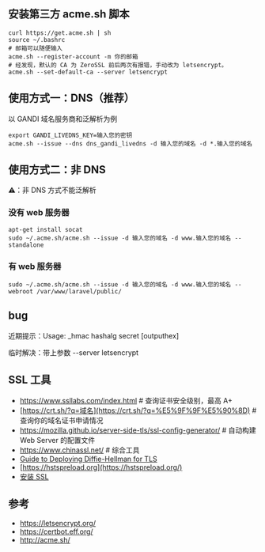 ## 安装第三方 acme.sh 脚本

```shell
curl https://get.acme.sh | sh
source ~/.bashrc
# 邮箱可以随便输入
acme.sh --register-account -m 你的邮箱
# 经发现，默认的 CA 为 ZeroSSL 前后两次有报错，手动改为 letsencrypt。
acme.sh --set-default-ca --server letsencrypt
```

## 使用方式一：DNS（推荐）

以 GANDI 域名服务商和泛解析为例

```shell
export GANDI_LIVEDNS_KEY=输入您的密钥
acme.sh --issue --dns dns_gandi_livedns -d 输入您的域名 -d *.输入您的域名
```

## 使用方式二：非 DNS

⚠️：非 DNS 方式不能泛解析

### 没有 web 服务器

```shell
apt-get install socat
sudo ~/.acme.sh/acme.sh --issue -d 输入您的域名 -d www.输入您的域名 --standalone
```

### 有 web 服务器

`sudo ~/.acme.sh/acme.sh --issue -d 输入您的域名 -d www.输入您的域名 --webroot /var/www/laravel/public/`

## bug

近期提示：Usage: _hmac hashalg secret [outputhex]

临时解决：带上参数 --server letsencrypt

## SSL 工具

- https://www.ssllabs.com/index.html # 查询证书安全级别，最高 A+
- [https://crt.sh/?q=域名](https://crt.sh/?q=%E5%9F%9F%E5%90%8D) # 查询你的域名证书申请情况
- https://mozilla.github.io/server-side-tls/ssl-config-generator/ # 自动构建 Web Server 的配置文件
- https://www.chinassl.net/ # 综合工具
- [Guide to Deploying Diffie-Hellman for TLS](https://weakdh.org/sysadmin.html)
- [https://hstspreload.org](https://hstspreload.org/)
- [安装 SSL](https://sg.godaddy.com/zh/help/ssl-16623)

## 参考

- https://letsencrypt.org/
- https://certbot.eff.org/
- http://acme.sh/

